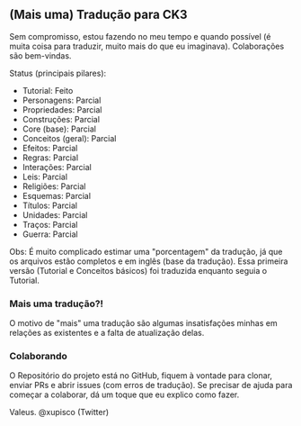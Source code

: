 ## (Mais uma) Tradução para CK3
Sem compromisso, estou fazendo no meu tempo e quando possível (é muita coisa para traduzir, muito mais do que eu imaginava). Colaborações são bem-vindas.


Status (principais pilares):
 - Tutorial: Feito
 - Personagens: Parcial
 - Propriedades: Parcial
 - Construções: Parcial
 - Core (base): Parcial
 - Conceitos (geral): Parcial
 - Efeitos: Parcial
 - Regras: Parcial
 - Interações: Parcial
 - Leis: Parcial
 - Religiões: Parcial
 - Esquemas: Parcial
 - Títulos: Parcial
 - Unidades: Parcial
 - Traços: Parcial
 - Guerra: Parcial

Obs: É muito complicado estimar uma "porcentagem" da tradução, já que os arquivos estão completos e em inglês (base da tradução). Essa primeira versão (Tutorial e Conceitos básicos) foi traduzida enquanto seguia o Tutorial.


### Mais uma tradução?!
O motivo de "mais" uma tradução são algumas insatisfações minhas em relações as existentes e a falta de atualização delas.


### Colaborando
O Repositório do projeto está no GitHub, fiquem à vontade para clonar, enviar PRs e abrir issues (com erros de tradução). Se precisar de ajuda para começar a colaborar, dá um toque que eu explico como fazer.

Valeus.
@xupisco (Twitter)
